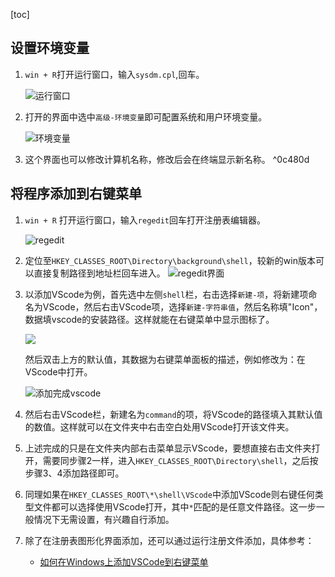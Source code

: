 [toc]

## 设置环境变量

1. `win + R`打开运行窗口，输入`sysdm.cpl`,回车。
   
   ![运行窗口](sysdm-cpl.png)

2. 打开的界面中选中`高级-环境变量`即可配置系统和用户环境变量。
   
    ![环境变量](sysdm-cpl2.png)

3. 这个界面也可以修改计算机名称，修改后会在终端显示新名称。 ^0c480d

## 将程序添加到右键菜单

1. `win + R` 打开运行窗口，输入`regedit`回车打开注册表编辑器。

    ![regedit](regedit.png)

2. 定位至`HKEY_CLASSES_ROOT\Directory\background\shell`，较新的win版本可以直接复制路径到地址栏回车进入。
   ![regedit界面](regedit-edit.png)

3. 以添加VScode为例，首先选中左侧`shell`栏，右击选择`新建-项`，将新建项命名为VScode，然后右击VScode项，选择`新建-字符串值`，然后名称填"Icon"，数据填vscode的安装路径。这样就能在右键菜单中显示图标了。
   
   ![](add-vscode-icon.png)

    然后双击上方的默认值，其数据为右键菜单面板的描述，例如修改为：在VScode中打开。

    ![添加完成vscode](add-vscode-to-regedit.png)

4. 然后右击VScode栏，新建名为`command`的项，将VScode的路径填入其默认值的数值。这样就可以在文件夹中右击空白处用VScode打开该文件夹。

5. 上述完成的只是在文件夹内部右击菜单显示VScode，要想直接右击文件夹打开，需要同步骤2一样，进入`HKEY_CLASSES_ROOT\Directory\shell`，之后按步骤3、4添加路径即可。

6. 同理如果在`HKEY_CLASSES_ROOT\*\shell\VScode`中添加VScode则右键任何类型文件都可以选择使用VScode打开，其中`*`匹配的是任意文件路径。这一步一般情况下无需设置，有兴趣自行添加。

7. 除了在注册表图形化界面添加，还可以通过运行注册文件添加，具体参考：

    - [如何在Windows上添加VSCode到右键菜单](https://github.com/zhirui1994/zhirui1994.github.io/issues/26)